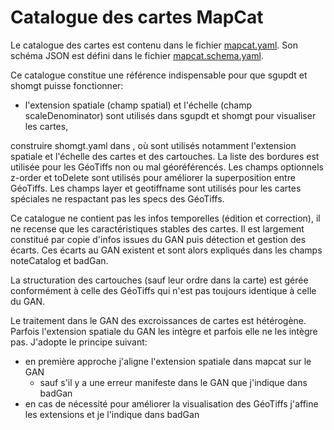 # Catalogue des cartes MapCat

Le catalogue des cartes est contenu dans le fichier [mapcat.yaml](mapcat.yaml).
Son schéma JSON est défini dans le fichier [mapcat.schema.yaml](mapcat.schema.yaml).

Ce catalogue constitue une référence indispensable pour que sgupdt et shomgt puisse fonctionner:

- l'extension spatiale (champ spatial) et l'échelle (champ scaleDenominator) sont utilisés dans sgupdt et shomgt
  pour visualiser les cartes,
  
  

construire shomgt.yaml dans ,
où sont utilisés notamment l'extension spatiale et l'échelle des cartes et des cartouches.
La liste des bordures est utilisée pour les GéoTiffs non ou mal géoréférencés.
Les champs optionnels z-order et toDelete sont utilisés pour améliorer la superposition entre GéoTiffs.
Les champs layer et geotiffname sont utilisés pour les cartes spéciales ne respactant pas les specs des GéoTiffs.

Ce catalogue ne contient pas les infos temporelles (édition et correction), il ne recense que les caractéristiques stables
des cartes. Il est largement constitué par copie d'infos issues du GAN puis détection et gestion des écarts.
Ces écarts au GAN existent et sont alors expliqués dans les champs noteCatalog et badGan.

La structuration des cartouches (sauf leur ordre dans la carte) est gérée conformément à celle des GéoTiffs
qui n'est pas toujours identique à celle du GAN.

Le traitement dans le GAN des excroissances de cartes est hétérogène.
Parfois l'extension spatiale du GAN les intègre et parfois elle ne les intègre pas.
J'adopte le principe suivant:
  - en première approche j'aligne l'extension spatiale dans mapcat sur le GAN
    - sauf s'il y a une erreur manifeste dans le GAN que j'indique dans badGan
  - en cas de nécessité pour améliorer la visualisation des GéoTiffs j'affine les extensions et je l'indique dans badGan

